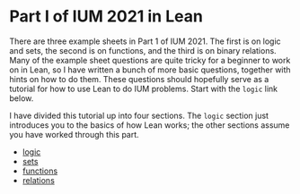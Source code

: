 # Part I of IUM 2021 in Lean

There are three example sheets in Part 1 of IUM 2021. The first is on logic and sets, the second is on functions, and the third is on binary relations. Many of the example sheet questions are quite tricky for a beginner to work on in Lean, so I have written a bunch of more basic questions, together with hints on how to do them. These questions should hopefully serve as a tutorial for how to use Lean to do IUM problems. Start with the `logic` link below.

I have divided this tutorial up into four sections. The `logic` section just introduces you to the basics of how Lean works; the other sections assume you have worked through this part.

* [logic](logic/README.md)
* [sets](sets/README.md)
* [functions](functions/README.md)
* [relations](relations/README.md)

